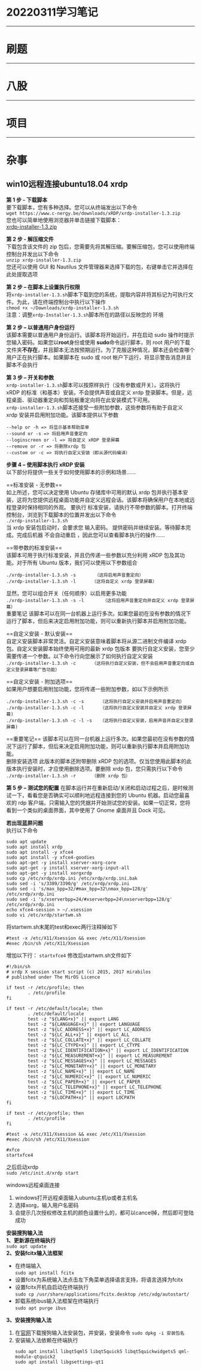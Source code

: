 # 20220311学习笔记
***
# 刷题

***
# 八股

***
# 项目

***
# 杂事
## win10远程连接ubuntu18.04 xrdp
**第 1 步 - 下载脚本**  
要下载脚本，您有多种选择。您可以从终端发出以下命令  
`wget https://www.c-nergy.be/downloads/xRDP/xrdp-installer-1.3.zip`  
您也可以简单地使用浏览器并单击链接下载脚本：  
[xrdp-installer-1.3.zip](https://c-nergy.be/downloads/xRDP/xrdp-installer-1.3.zip)

**第 2 步 - 解压缩文件**   
下载包含该文件的 zip 包后，您需要先将其解压缩。要解压缩包，您可以使用终端控制台并发出以下命令   
`unzip xrdp-installer-1.3.zip`  
您还可以使用 GUI 和 Nautilus 文件管理器来选择下载的包，右键单击它并选择在此处提取选项

**第 2 步 – 在脚本上设置执行权限**  
将`xrdp-installer-1.3.sh`脚本下载到您的系统，提取内容并将其标记为可执行文件。为此，请在终端控制台中执行以下操作  
`chmod +x ~/Downloads/xrdp-installer-1.3.sh`  
注意：调整`xrdp-Installer-1.3.sh`脚本所在的路径以反映您的 环境

**第 2 步 – 以普通用户身份运行**   
该脚本需要以普通用户身份运行。该脚本将开始运行，并在启动 sudo 操作时提示您输入密码。如果您以**root**身份或使用 **sudo**命令运行脚本，则 root 用户的下载文件夹**不存在**，并且脚本无法按预期运行。为了克服这种情况，脚本还会检查哪个用户正在执行脚本。如果脚本在 sudo 或 root 帐户下运行，将显示警告消息并且脚本不会执行

**第 3 步 – 开关和参数**   
`xrdp-installer-1.3.sh`脚本可以按原样执行（没有参数或开关）。这将执行 xRDP 的标准（和基本）安装。不会提供声音或自定义 xrdp 登录脚本。但是，远程桌面、驱动器重定向和剪贴板重定向将在此安装模式下可用。  
`xrdp-installer-1.3.sh`脚本还接受一些附加参数，这些参数将有助于自定义 xrdp 安装并启用附加功能。该脚本提供以下参数 
```
--help or -h => 将显示基本帮助菜单
--sound or -s => 将启用声音重定向
--loginscreen or -l => 将自定义 xRDP 登录屏幕
--remove or -r => 将删除xrdp 包
--custom or -c => 将执行自定义安装（即从源代码编译）
```
**步骤 4 – 使用脚本执行 xRDP 安装**  
以下部分将提供一些关于如何使用脚本的示例和场景...... 

==标准安装 - 无参数==  
如上所述，您可以决定使用 Ubuntu 存储库中可用的默认 xrdp 包并执行基本安装，这将为您提供远程桌面功能并自定义远程会话。该脚本将确保用户在本地或远程登录时保持相同的外观。 
要执行 标准安装，请执行不带参数的脚本。打开终端控制台，浏览到下载脚本的位置并发出以下命令   
`./xrdp-installer-1.3.sh`  
当 xrdp 安装包启动时，会要求您 输入密码。 提供密码并继续安装。等待脚本完成。完成后机器 不会自动重启 ，因此您可以查看脚本执行的操作......

==带参数的标准安装==  
该脚本可用于执行标准安装，并且仍传递一些参数以充分利用 xRDP 包及其功能。对于所有 Ubuntu 版本，我们可以使用以下参数组合 
```
./xrdp-installer-1.3.sh -s       （这将启用声音重定向） 
./xrdp-installer-1.3.sh -l      （这将自定义 xrdp 登录屏幕）
 ```
显然，您可以组合开关（任何顺序）以启用更多功能    
`./xrdp-installer-1.3.sh -s -l       （这将启用声音重定向并自定义 xrdp 登录屏幕）`  
重要笔记
该脚本可以在同一台机器上运行多次。如果您最初在没有参数的情况下运行了脚本，但后来决定启用附加功能，则可以重新执行脚本并启用附加功能。  

==自定义安装 - 默认安装==  
自定义安装脚本非常灵活。自定义安装意味着脚本将从源二进制文件编译 xrdp 包。自定义安装脚本始终使用可用的最新 xrdp 包版本 
要执行自定义安装，您至少需要传递一个参数。以下命令行向您展示了如何执行自定义安装  
`./xrdp-installer-1.3.sh -c      （这将执行自定义安装，但不会启用声音重定向或自定义登录屏幕等广告功能）`   

==自定义安装 - 附加选项==  
如果用户想要启用附加功能，您将传递一些附加参数，如以下示例所示   
```
./xrdp-installer-1.3.sh -c -s      （这将执行自定义安装并启用声音重定向）
./xrdp-installer-1.3.sh -c -l      （这将执行自定义安装并自定义 xrdp 登录屏幕)
./xrdp-installer-1.3.sh -c -l -s   （这将执行自定义安装，启用声音并自定义登录屏幕)
```

==重要笔记==
该脚本可以在同一台机器上运行多次。如果您最初在没有参数的情况下运行了脚本，但后来决定启用附加功能，则可以重新执行脚本并启用附加功能。  
删除安装选项
此版本的脚本还附带删除 xRDP 包的选项。仅当您使用此脚本的此版本执行安装时，才应使用删除选项。要删除 xrdp 包，您只需执行以下命令    
`./xrdp-installer-1.3.sh -r      （删除 xrdp 包）`  

**第 5 步 – 测试您的配置** 
在脚本运行并在重新启动/关闭和启动过程之后，是时候测试一下，看看您是否确实可以顺利地远程连接到您的 Ubuntu 机器。启动您最喜欢的 rdp 客户端，只需输入您的凭据并开始测试您的安装。如果一切正常，您将看到一个类似的桌面界面，其中使用了 Gnome 桌面并且 Dock 可见。 
 
**若出现蓝屏问题**  
执行以下命令
```
sudo apt update
sudo apt install xrdp
sudo apt install -y xfce4
sudo apt install -y xfce4-goodies
sudo apt-get -y install xserver-xorg-core
sudo apt-get -y install xserver-xorg-input-all
sudo apt-get -y install xorgxrdp
sudo cp /etc/xrdp/xrdp.ini /etc/xrdp/xrdp.ini.bak
sudo sed -i 's/3389/3390/g' /etc/xrdp/xrdp.ini
sudo sed -i 's/max_bpp=32/#max_bpp=32\nmax_bpp=128/g' /etc/xrdp/xrdp.ini
sudo sed -i 's/xserverbpp=24/#xserverbpp=24\nxserverbpp=128/g' /etc/xrdp/xrdp.ini
echo xfce4-session > ~/.xsession
sudo vi /etc/xrdp/startwm.sh
```
将startwm.sh末尾的test和exec两行注释掉如下
```
#test -x /etc/X11/Xsession && exec /etc/X11/Xsession
#exec /bin/sh /etc/X11/Xsession
```
增加以下行：
`startxfce4`
修改后startwm.sh文件如下
```
#!/bin/sh
# xrdp X session start script (c) 2015, 2017 mirabilos
# published under The MirOS Licence

if test -r /etc/profile; then
        . /etc/profile
fi

if test -r /etc/default/locale; then
        . /etc/default/locale
        test -z "${LANG+x}" || export LANG
        test -z "${LANGUAGE+x}" || export LANGUAGE
        test -z "${LC_ADDRESS+x}" || export LC_ADDRESS
        test -z "${LC_ALL+x}" || export LC_ALL
        test -z "${LC_COLLATE+x}" || export LC_COLLATE
        test -z "${LC_CTYPE+x}" || export LC_CTYPE
        test -z "${LC_IDENTIFICATION+x}" || export LC_IDENTIFICATION
        test -z "${LC_MEASUREMENT+x}" || export LC_MEASUREMENT
        test -z "${LC_MESSAGES+x}" || export LC_MESSAGES
        test -z "${LC_MONETARY+x}" || export LC_MONETARY
        test -z "${LC_NAME+x}" || export LC_NAME
        test -z "${LC_NUMERIC+x}" || export LC_NUMERIC
        test -z "${LC_PAPER+x}" || export LC_PAPER
        test -z "${LC_TELEPHONE+x}" || export LC_TELEPHONE
        test -z "${LC_TIME+x}" || export LC_TIME
        test -z "${LOCPATH+x}" || export LOCPATH
fi

if test -r /etc/profile; then
        . /etc/profile
fi

#test -x /etc/X11/Xsession && exec /etc/X11/Xsession
#exec /bin/sh /etc/X11/Xsession

#xfce
startxfce4
```
之后启动xrdp  
`sudo /etc/init.d/xrdp start`  

windows远程桌面连接
1. windows打开远程桌面输入ubuntu主机ip或者主机名
2. 选择xorg，输入用户名密码
3. 会提示几次授权修改主机的颜色设置什么的，都可以cancel掉，然后即可登陆成功

**安装搜狗输入法**  
**1、更新源在终端执行**   
`sudo apt update`  
**2、安装fcitx输入法框架**  
* 在终端输入  
`sudo apt install fcitx`  
* 设置fcitx为系统输入法点击左下角菜单选择语言支持，将语言选择为fcitx  
* 设置fcitx开机自启动在终端执行  
`sudo cp /usr/share/applications/fcitx.desktop /etc/xdg/autostart/`  
* 卸载系统ibus输入法框架在终端执行  
`sudo apt purge ibus`  

**3、安装搜狗输入法**  
1. 在[官网](https://ime.sogouimecdn.com/202203141751/f42bac1991c52c0b1730469ccc7cc41a/dl/gzindex/1646897940/sogoupinyin_4.0.0.1605_amd64.deb)下载搜狗输入法安装包，并安装，安装命令 `sudo dpkg -i 安装包名`  
2. 安装输入法依赖在终端执行
   ```
   sudo apt install libqt5qml5 libqt5quick5 libqt5quickwidgets5 qml-module-qtquick2
   sudo apt install libgsettings-qt1
   ```